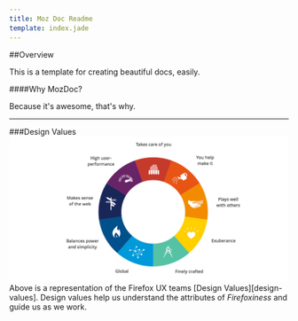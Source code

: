 ```yaml
---
title: Moz Doc Readme
template: index.jade
---
```


##Overview

This is a template for creating beautiful docs, easily.

####Why MozDoc?

Because it's awesome, that's why.

---

###Design Values
![Design Values](images/ring@2x.png "Design Values")
Above is a representation of the Firefox UX teams [Design Values][design-values]. Design values help us understand the attributes of _Firefoxiness_ and guide us as we work.